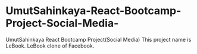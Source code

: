 # UmutSahinkaya-React-Bootcamp-Project-Social-Media-
UmutSahinkaya React Bootcamp Project(Social Media)
This project name is LeBook. LeBook clone of Facebook.
